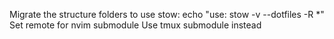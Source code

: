 Migrate the structure folders to use stow:
    echo "use: stow -v --dotfiles -R *"
Set remote for nvim submodule
Use tmux submodule instead
